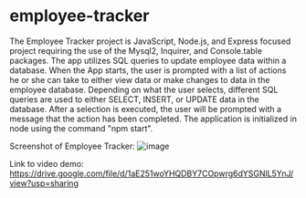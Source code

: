 # employee-tracker

The Employee Tracker project is JavaScript, Node.js, and Express focused project requiring the use of the Mysql2, Inquirer, and Console.table packages. The app utilizes SQL queries to update employee data within a database. When the App starts, the user is prompted with a list of actions he or she can take to either view data or make changes to data in the employee database. Depending on what the user selects, different SQL queries are used to either SELECT, INSERT, or UPDATE data in the database. After a selection is executed, the user will be prompted with a message that the action has been completed. The application is initialized in node using the command "npm start". 

Screenshot of Employee Tracker:
![image](https://user-images.githubusercontent.com/82297346/134620548-d1072238-0f6e-464f-baf0-366020cf80dd.png)

Link to video demo:
https://drive.google.com/file/d/1aE251woYHQDBY7COpwrg6dYSGNlL5YnJ/view?usp=sharing
